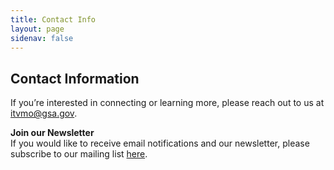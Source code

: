 ```yaml
---
title: Contact Info
layout: page
sidenav: false
---
```


<section class="grid-container padding-left-0 padding-right-1">
<h1 class="margin-top-0">Contact Information</h1>
<div class="grid-row">
   <p>If you’re interested in connecting or learning more, please reach out to us at <a href="mailto:itvmo@gsa.gov">itvmo@gsa.gov</a>.</p>
   <p><strong>Join our Newsletter</strong><br/>
   If you would like to receive email notifications and our newsletter, please subscribe to our mailing list <a href="">here</a>.</p>
</div>
</section>

